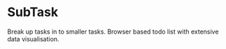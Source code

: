 # SubTask
Break up tasks in to smaller tasks. Browser based todo list with extensive data visualisation.
